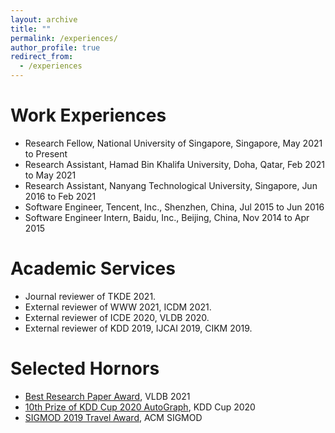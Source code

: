 ```yaml
---
layout: archive
title: ""
permalink: /experiences/
author_profile: true
redirect_from:
  - /experiences
---
```


Work Experiences
======
- Research Fellow, National University of Singapore, Singapore, May 2021 to Present
- Research Assistant, Hamad Bin Khalifa University, Doha, Qatar, Feb 2021 to May 2021
- Research Assistant, Nanyang Technological University, Singapore, Jun 2016 to Feb 2021
- Software Engineer, Tencent, Inc., Shenzhen, China, Jul 2015 to Jun 2016
- Software Engineer Intern, Baidu, Inc., Beijing, China, Nov 2014 to Apr 2015


Academic Services
======
- Journal reviewer of TKDE 2021.
- External reviewer of WWW 2021, ICDM 2021.
- External reviewer of ICDE 2020, VLDB 2020.
- External reviewer of KDD 2019, IJCAI 2019, CIKM 2019.


Selected Hornors
======
- [Best Research Paper Award](https://vldb.org/2021/?conference-awards), VLDB 2021
- [10th Prize of KDD Cup 2020 AutoGraph](https://www.4paradigm.com/competition/kddcup2020), KDD Cup 2020
- [SIGMOD 2019 Travel Award](https://sigmod2019.org/grants), ACM SIGMOD


<!-- Curriculum Vitae
======
<iframe src="https://renchi.ac.cn/files/CV.pdf" width="100%" height="500" frameborder="no" border="0" marginwidth="0" marginheight="0"></iframe> -->


